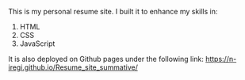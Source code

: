 This is my personal resume site.
I built it to enhance my skills in:
  1. HTML
  2. CSS
  3. JavaScript

It is also deployed on Github pages under the following link: https://n-iregi.github.io/Resume_site_summative/
